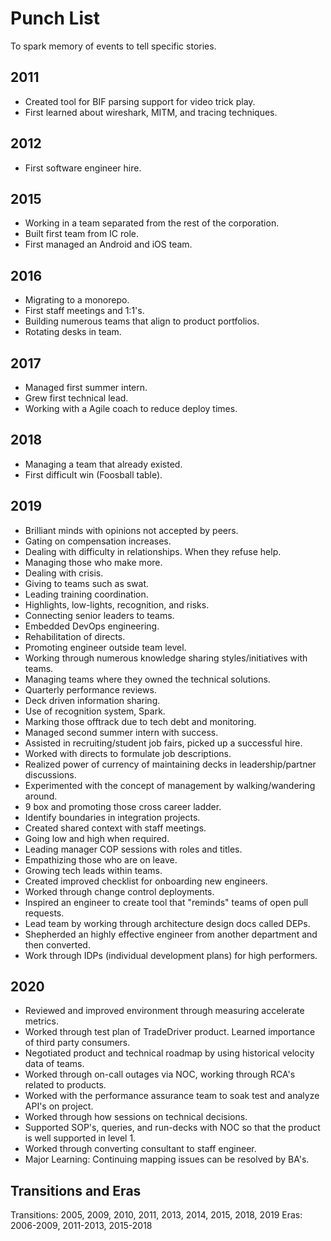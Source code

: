 # Punch List

To spark memory of events to tell specific stories.

## 2011
- Created tool for BIF parsing support for video trick play.
- First learned about wireshark, MITM, and tracing techniques.

## 2012
- First software engineer hire.

## 2015
- Working in a team separated from the rest of the corporation.
- Built first team from IC role.
- First managed an Android and iOS team.

## 2016
- Migrating to a monorepo.
- First staff meetings and 1:1's.
- Building numerous teams that align to product portfolios.
- Rotating desks in team.

## 2017
- Managed first summer intern.
- Grew first technical lead.
- Working with a Agile coach to reduce deploy times.

## 2018
- Managing a team that already existed.
- First difficult win (Foosball table).

## 2019
- Brilliant minds with opinions not accepted by peers.
- Gating on compensation increases.
- Dealing with difficulty in relationships. When they refuse help.
- Managing those who make more.
- Dealing with crisis.
- Giving to teams such as swat.
- Leading training coordination.
- Highlights, low-lights, recognition, and risks.
- Connecting senior leaders to teams.
- Embedded DevOps engineering.
- Rehabilitation of directs.
- Promoting engineer outside team level.
- Working through numerous knowledge sharing styles/initiatives with teams.
- Managing teams where they owned the technical solutions.
- Quarterly performance reviews.
- Deck driven information sharing.
- Use of recognition system, Spark.
- Marking those offtrack due to tech debt and monitoring.
- Managed second summer intern with success.
- Assisted in recruiting/student job fairs, picked up a successful hire.
- Worked with directs to formulate job descriptions.
- Realized power of currency of maintaining decks in leadership/partner discussions.
- Experimented with the concept of management by walking/wandering around.
- 9 box and promoting those cross career ladder.
- Identify boundaries in integration projects.
- Created shared context with staff meetings.
- Going low and high when required.
- Leading manager COP sessions with roles and titles.
- Empathizing those who are on leave.
- Growing tech leads within teams.
- Created improved checklist for onboarding new engineers.
- Worked through change control deployments.
- Inspired an engineer to create tool that "reminds" teams of open pull requests.
- Lead team by working through architecture design docs called DEPs.
- Shepherded an highly effective engineer from another department and then converted.
- Work through IDPs (individual development plans) for high performers.

## 2020
- Reviewed and improved environment through measuring accelerate metrics.
- Worked through test plan of TradeDriver product. Learned importance of third party consumers.
- Negotiated product and technical roadmap by using historical velocity data of teams.
- Worked through on-call outages via NOC, working through RCA's related to products.
- Worked with the performance assurance team to soak test and analyze API's on project.
- Worked through how sessions on technical decisions.
- Supported SOP's, queries, and run-decks with NOC so that the product is well supported in level 1.
- Worked through converting consultant to staff engineer.
- Major Learning: Continuing mapping issues can be resolved by BA's.

## Transitions and Eras
Transitions: 2005, 2009, 2010, 2011, 2013, 2014, 2015, 2018, 2019
Eras: 2006-2009, 2011-2013, 2015-2018
